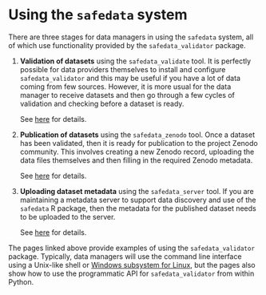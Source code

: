# Using the `safedata` system

<!-- markdownlint-disable MD046 -->

There are three stages for data managers in using the `safedata` system, all of which
use functionality provided by the `safedata_validator` package.

1. **Validation of datasets** using the `safedata_validate` tool. It is perfectly
   possible for data providers themselves to install and configure `safedata_validator`
   and this may be useful if you have a lot of data coming from few sources. However, it
   is more usual for the data manager to receive datasets and then go through a few
   cycles of validation and checking before a dataset is ready.

   See [here](./validating_datasets.md) for details.

2. **Publication of datasets** using the `safedata_zenodo` tool. Once a dataset has been
   validated, then it is ready for publication to the project Zenodo community. This
   involves creating a new Zenodo record, uploading the data files themselves and then
   filling in the required Zenodo metadata.

   See [here](./publishing_datasets.md) for details.

3. **Uploading dataset metadata** using the `safedata_server` tool. If you are
   maintaining a metadata server to support data discovery and use of the `safedata` R
   package, then the metadata for the published dataset needs to be uploaded to the
   server.

    See [here](./posting_metadata.md) for details.

The pages linked above provide examples of using the `safedata_validator` package.
Typically, data managers will use the command line interface using a Unix-like shell
or [Windows subsystem for Linux](https://learn.microsoft.com/en-us/windows/wsl/install),
but the pages also show how to use the programmatic API for `safedata_validator` from
within Python.
